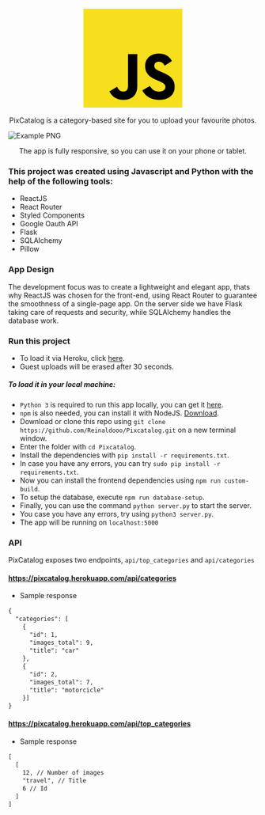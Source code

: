 <p  align="center">
<img  height="200px"  src="./img/js.svg">
</p>

<p  align="center">
PixCatalog is a category-based site for you to upload your favourite photos.
</p> 

![Example PNG](/Example.png)

<p  align="center">
The app is fully responsive, so you can use it on your phone or tablet.
</p>

### This project was created using Javascript and Python with the help of the following tools:

* ReactJS
* React Router
* Styled Components
* Google Oauth API
* Flask
* SQLAlchemy
* Pillow

### App Design

The development focus was to create a lightweight and elegant app, thats why ReactJS was chosen for the front-end, using React Router to guarantee the smoothness of a single-page app. On the server side we have Flask taking care of requests and security, while SQLAlchemy handles the database work.
  
### Run this project

* To load it via Heroku, click [here](https://pixcatalog.herokuapp.com/).
* Guest uploads will be erased after 30 seconds.

##### To load it in your local machine:

* `Python 3` is required to run this app locally, you can get it [here](https://www.python.org/).
* `npm` is also needed, you can install it with NodeJS. [Download](https://nodejs.org/en/).
* Download or clone this repo using `git clone https://github.com/Reinaldooo/Pixcatalog.git` on a new terminal window.
* Enter the folder with `cd Pixcatalog`.
* Install the dependencies with `pip install -r requirements.txt`.
* In case you have any errors, you can try `sudo pip install -r requirements.txt`.
* Now you can install the frontend dependencies using `npm run custom-build`.
* To setup the database, execute `npm run database-setup`.
* Finally, you can use the command `python server.py` to start the server.
* You case you have any errors, try using `python3 server.py`.
* The app will be running on ```localhost:5000```

### API

PixCatalog exposes two endpoints, `api/top_categories` and `api/categories`

#### https://pixcatalog.herokuapp.com/api/categories

* Sample response

```
{
  "categories": [
    {
      "id": 1,
      "images_total": 9,
      "title": "car"
    },
    {
      "id": 2,
      "images_total": 7,
      "title": "motorcicle"
    }]
}
```

#### https://pixcatalog.herokuapp.com/api/top_categories

* Sample response

```
[
  [
    12, // Number of images
    "travel", // Title
    6 // Id
  ]
]
```